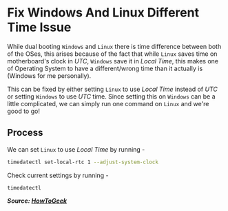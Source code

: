 # Fix Windows And Linux Different Time Issue

While dual booting `Windows` and `Linux` there is time difference between both of the OSes, this arises because of the fact that while `Linux` saves time on motherboard's clock in _UTC_, `Windows` save it in _Local Time_, this makes one of Operating System to have a different/wrong time than it actually is (Windows for me personally).

This can be fixed by either setting `Linux` to use _Local Time_ instead of _UTC_ or setting `Windows` to use _UTC_ time. Since setting this on `Windows` can be a little complicated, we can simply run one command on `Linux` and we're good to go!

## Process

We can set `Linux` to use _Local Time_ by running -

```bash
timedatectl set-local-rtc 1 --adjust-system-clock
```

Check current settings by running -

```
timedatectl
```

**_Source: [HowToGeek](https://www.howtogeek.com/323390/how-to-fix-windows-and-linux-showing-different-times-when-dual-booting/)_**
